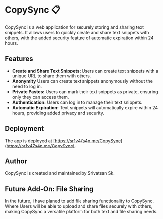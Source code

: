 # CopySync 📋

CopySync is a web application for securely storing and sharing text snippets. It allows users to quickly create and share text snippets with others, with the added security feature of automatic expiration within 24 hours.

## Features

- **Create and Share Text Snippets:** Users can create text snippets with a unique URL to share them with others.
- **Anonymity** Users can create text snippets anonymously without the need to log in.
-  **Private Pastes:** Users can mark their text snippets as private, ensuring only they can access them.
- **Authentication:** Users can log in to manage their text snippets.
- **Automatic Expiration:** Text snippets will automatically expire within 24 hours, providing added privacy and security.

## Deployment

The app is deployed at [https://sr1v47s4n.me/CopySync](https://sr1v47s4n.me/CopySync).

## Author

CopySync is created and maintained by Srivatsan Sk.

## Future Add-On: File Sharing

In the future, i have planed to add file sharing functionality to CopySync. Where Users will be able to upload and share files securely with others, making CopySync a versatile platform for both text and file sharing needs.


